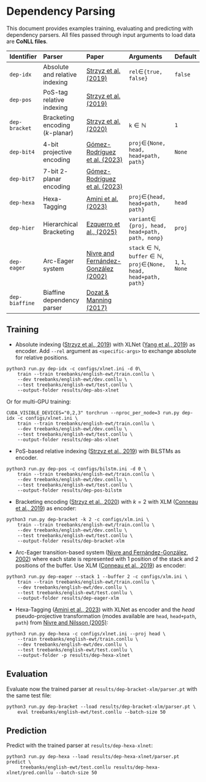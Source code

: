 # Dependency Parsing 

This document provides examples training, evaluating and predicting with dependency parsers. All files passed through input arguments to load data are **CoNLL files**. 

| **Identifier** | **Parser** | **Paper** | **Arguments** | **Default** | 
|:---------|:-----------|:----------|:--------------|:------------------|
| `dep-idx` | Absolute and relative indexing  | [Strzyz et al. (2019)](https://aclanthology.org/N19-1077/) | `rel`$\in$`{true, false}` | `false` | 
| `dep-pos` | PoS-tag relative indexing | [Strzyz et al. (2019)](https://aclanthology.org/N19-1077/) |  | | 
| `dep-bracket` | Bracketing encoding ($k$-planar) | [Strzyz et al. (2020)](https://aclanthology.org/2020.coling-main.223/) | `k`$\in\mathbb{N}$ | `1` | 
| `dep-bit4` | $4$-bit projective  encoding | [Gómez-Rodríguez et al. (2023)](https://aclanthology.org/2023.emnlp-main.393/) | `proj`$\in$`{None, head, head+path, path}` | `None` | 
| `dep-bit7` |  $7$-bit $2$-planar encoding | [Gómez-Rodríguez et al. (2023)](https://aclanthology.org/2023.emnlp-main.393/) | | 
| `dep-hexa`   | Hexa-Tagging | [Amini et al. (2023)](https://aclanthology.org/2023.acl-short.124/) | `proj`$\in$`{head, head+path, path}` | `head` | 
| `dep-hier` | Hierarchical Bracketing | [Ezquerro et al., (2025)](https://arxiv.org/abs/2505.11693) | `variant`$\in$ `{proj, head, head+path, path, nonp}`| `proj` | 
| `dep-eager` | Arc-Eager system | [Nivre and Fernández-González (2002)](https://aclanthology.org/J14-2002/) | `stack`$\in\mathbb{N}$, `buffer`$\in\mathbb{N}$, `proj`$\in$`{None, head, head+path, path}` | `1`, `1`, `None`| 
| `dep-biaffine` | Biaffine dependency parser | [Dozat & Manning (2017)](https://arxiv.org/abs/1611.01734) | |

## Training 


- Absolute indexing ([Strzyz et al., 2019](https://aclanthology.org/N19-1077/)) with XLNet ([Yang et al., 2019](http://papers.neurips.cc/paper/8812-xlnet-generalized-autoregressive-pretraining-for-language-understanding.pdf)) as encoder. Add `--rel` argument as `<specific-args>` to exchange absolute for relative positions.

```shell 
python3 run.py dep-idx -c configs/xlnet.ini -d 0\
    train --train treebanks/english-ewt/train.conllu \
    --dev treebanks/english-ewt/dev.conllu \
    --test treebanks/english-ewt/test.conllu \
    --output-folder results/dep-abs-xlnet
```

Or for multi-GPU training:
```shell 
CUDA_VISIBLE_DEVICES="0,2,3" torchrun --nproc_per_node=3 run.py dep-idx -c configs/xlnet.ini \
    train --train treebanks/english-ewt/train.conllu \
    --dev treebanks/english-ewt/dev.conllu \
    --test treebanks/english-ewt/test.conllu \
    --output-folder results/dep-abs-xlnet
```


- PoS-based relative indexing ([Strzyz et al., 2019](https://aclanthology.org/N19-1077/)) with BiLSTMs as encoder.
```shell 
python3 run.py dep-pos -c configs/bilstm.ini -d 0 \
    train --train treebanks/english-ewt/train.conllu \
    --dev treebanks/english-ewt/dev.conllu \
    --test treebanks/english-ewt/test.conllu \
    --output-folder results/dep-pos-bilstm 
```


- Bracketing encoding ([Strzyz et al., 2020](https://aclanthology.org/2020.coling-main.223/)) with $k=2$ with XLM ([Conneau et al., 2019](https://aclanthology.org/2020.acl-main.747/)) as encoder:
```shell 
python3 run.py dep-bracket -k 2 -c configs/xlm.ini \
    train --train treebanks/english-ewt/train.conllu \
    --dev treebanks/english-ewt/dev.conllu \
    --test treebanks/english-ewt/test.conllu \
    --output-folder results/dep-bracket-xlm
```

- Arc-Eager transition-based system ([Nivre and Fernández-González, 2002](https://aclanthology.org/J14-2002/)) where each state is represented with 1 position of the stack and 2 positions of the buffer. Use XLM ([Conneau et al., 2019](https://aclanthology.org/2020.acl-main.747/)) as encoder:
```shell 
python3 run.py dep-eager --stack 1 --buffer 2 -c configs/xlm.ini \
    train --train treebanks/english-ewt/train.conllu \
    --dev treebanks/english-ewt/dev.conllu \
    --test treebanks/english-ewt/test.conllu \
    --output-folder results/dep-eager-xlm
```

- Hexa-Tagging ([Amini et al., 2023](https://aclanthology.org/2023.acl-short.124/)) with XLNet as encoder and the *head* pseudo-projective transformation (modes available are `head`, `head+path`, `path`) from [Nivre and Nilsson (2005)](https://aclanthology.org/P05-1013/):
```shell 
python3 run.py dep-hexa -c configs/xlnet.ini --proj head \
    --train treebanks/english-ewt/train.conllu \
    --dev treebanks/english-ewt/dev.conllu \
    --test treebanks/english-ewt/test.conllu \
    --output-folder -p results/dep-hexa-xlnet
```



## Evaluation 
Evaluate now the trained parser at `results/dep-bracket-xlm/parser.pt` with the same test file:
```shell 
python3 run.py dep-bracket --load results/dep-bracket-xlm/parser.pt \
    eval treebanks/english-ewt/test.conllu --batch-size 50
```

## Prediction 
Predict with the trained parser at `results/dep-hexa-xlnet`:
```shell 
python3 run.py dep-hexa --load results/dep-hexa-xlnet/parser.pt predict \
     treebanks/english-ewt/test.conllu results/dep-hexa-xlnet/pred.conllu --batch-size 50
```
